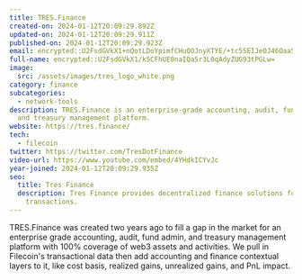 ```yaml
---
title: TRES.Finance
created-on: 2024-01-12T20:09:29.892Z
updated-on: 2024-01-12T20:09:29.911Z
published-on: 2024-01-12T20:09:29.923Z
email: encrypted::U2FsdGVkX1+nQotLDoYpimfCHuQOJnyXTYE/+tc5SEIJeOJ46Oaa5iDKIHox7Wjk
full-name: encrypted::U2FsdGVkX1/k5CFhUE0naIQa5r3L0qAdyZUG93tPGLw=
image:
  src: /assets/images/tres_logo_white.png
category: finance
subcategories:
  - network-tools
description: TRES.Finance is an enterprise-grade accounting, audit, fund admin,
  and treasury management platform.
website: https://tres.finance/
tech:
  - filecoin
twitter: https://twitter.com/TresDotFinance
video-url: https://www.youtube.com/embed/4YHdkICYvJc
year-joined: 2024-01-12T20:09:29.935Z
seo:
  title: Tres Finance
  description: Tres Finance provides decentralized finance solutions for secure
    transactions.
---
```


TRES.Finance was created two years ago to fill a gap in the market for an enterprise grade accounting, audit, fund admin, and treasury management platform with 100% coverage of web3 assets and activities. We pull in Filecoin's transactional data then add accounting and finance contextual layers to it, like cost basis, realized gains, unrealized gains, and PnL impact.
